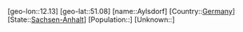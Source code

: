﻿---
location: [51.08,12.13]
type: City
tags:
- geo/City


SpocWebEntityId: 28953
isDeleted: false
confidential: public

---
[geo-lon::12.13]
[geo-lat::51.08]
[name::Aylsdorf]
[Country::[Germany](geo/Continent/Europe/Germany.md)]
[State::[Sachsen-Anhalt](geo/Continent/Europe/Germany/Sachsen-Anhalt.md)]
[Population::]
[Unknown::]

